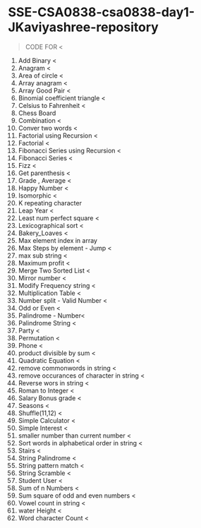 # SSE-CSA0838-csa0838-day1-JKaviyashree-repository
>  CODE FOR <
1. Add Binary <
2. Anagram <
3. Area of circle <
4. Array anagram <
5. Array Good Pair <
6. Binomial coefficient triangle <
7. Celsius to Fahrenheit <
8. Chess Board
9. Combination <
10. Conver two words <
11. Factorial using Recursion <
12. Factorial <
13. Fibonacci Series using Recursion <
14. Fibonacci Series <
15. Fizz <
16. Get parenthesis <
17. Grade , Average <
18. Happy Number <
19. Isomorphic <
20. K repeating character
21. Leap Year <
22. Least num perfect square <
23. Lexicographical sort < 
24. Bakery_Loaves <
25. Max element index in array
26. Max Steps by element - Jump <
27. max sub string <
28. Maximum profit <
29. Merge Two Sorted List <
30. Mirror number <
31. Modify Frequency string <
32. Multiplication Table <
33. Number split - Valid Number < 
34. Odd or Even <
35. Palindrome - Number<
36. Palindrome String <
37. Party <
38. Permutation <
39. Phone <
40. product divisible by sum <
41. Quadratic Equation <
42. remove commonwords in string <
43. remove occurances of character in string <
44. Reverse wors in string <
45. Roman to Integer <
46. Salary Bonus grade <
47. Seasons <
48. Shuffle(11,12) < 
49. Simple Calculator <
50. Simple Interest <
51. smaller number than current number <
52. Sort words in alphabetical order in string <
53. Stairs <
54. String Palindrome <
55. String pattern match <
56. String Scramble <
57. Student User <
58. Sum of n Numbers <
59. Sum square of odd and even numbers <
60. Vowel count in string <
61. water Height <
62. Word character Count <

